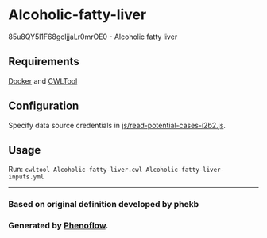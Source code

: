 # Alcoholic-fatty-liver

85u8QY5l1F68gcIjjaLr0mrOE0 - Alcoholic fatty liver

## Requirements

[Docker](https://docs.docker.com/install/) and [CWLTool](https://github.com/common-workflow-language/cwltool#install)

## Configuration

Specify data source credentials in [js/read-potential-cases-i2b2.js](js/read-potential-cases-i2b2.js).

## Usage

Run: `cwltool Alcoholic-fatty-liver.cwl Alcoholic-fatty-liver-inputs.yml`

***

### Based on original definition developed by phekb
### Generated by [Phenoflow](https://kclhi.org/phenoflow).
